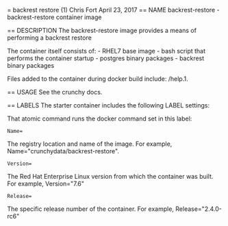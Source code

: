 = backrest restore (1)
Chris Fort
April 23, 2017
== NAME
backrest-restore - backrest-restore container image

== DESCRIPTION
The backrest-restore image provides a means of performing a backrest restore

The container itself consists of:
    - RHEL7 base image
    - bash script that performs the container startup
    - postgres binary packages
    - backrest binary packages

Files added to the container during docker build include: /help.1.

== USAGE
See the crunchy docs.


== LABELS
The starter container includes the following LABEL settings:

That atomic command runs the docker command set in this label:

`Name=`

The registry location and name of the image. For example, Name="crunchydata/backrest-restore".

`Version=`

The Red Hat Enterprise Linux version from which the container was built. For example, Version="7.6"

`Release=`

The specific release number of the container. For example, Release="2.4.0-rc6"
